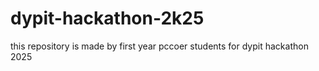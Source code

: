 # dypit-hackathon-2k25
this repository is made by first year pccoer students for dypit hackathon 2025
